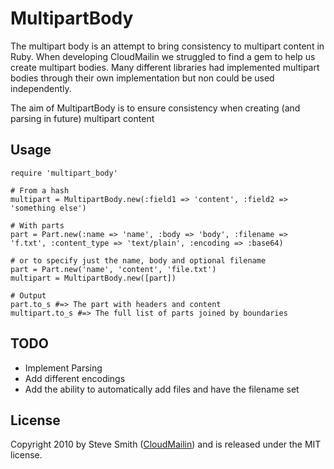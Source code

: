 # MultipartBody
The multipart body is an attempt to bring consistency to multipart content in Ruby. When developing CloudMailin we struggled to find a gem to help us create multipart bodies. Many different libraries had implemented multipart bodies through their own implementation but non could be used independently.

The aim of MultipartBody is to ensure consistency when creating (and parsing in future) multipart content

## Usage

    require 'multipart_body'

    # From a hash
    multipart = MultipartBody.new(:field1 => 'content', :field2 => 'something else')

    # With parts
    part = Part.new(:name => 'name', :body => 'body', :filename => 'f.txt', :content_type => 'text/plain', :encoding => :base64)
    
    # or to specify just the name, body and optional filename
    part = Part.new('name', 'content', 'file.txt')
    multipart = MultipartBody.new([part])

    # Output
    part.to_s #=> The part with headers and content
    multipart.to_s #=> The full list of parts joined by boundaries

## TODO
  * Implement Parsing
  * Add different encodings
  * Add the ability to automatically add files and have the filename set

## License
Copyright 2010 by Steve Smith ([CloudMailin](http://cloudmailin.com)) and is released under the MIT license.